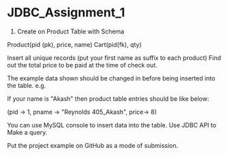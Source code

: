 # JDBC_Assignment_1
1. Create on Product Table with Schema 


Product(pid (pk),  price, name)
Cart(pid(fk), qty)


Insert all unique records (put your first name as suffix to each product)
Find out the total price to be paid at the time of check out.





The example data shown should be changed in before being inserted into the table. e.g. 


If your name is "Akash" then product table entries should be like below: 


(pid -> 1, pname -> "Reynolds 405_Akash", price-> 8)

You can use MySQL console to insert data into the table. 
Use JDBC API to Make a query.


Put the project example on GitHub as a mode of submission.
